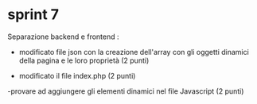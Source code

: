 # sprint 7 

Separazione backend e frontend : 

- modificato file json con la creazione dell'array con gli oggetti dinamici della pagina e le loro proprietà (2 punti)

- modificato il file index.php (2 punti)

-provare ad aggiungere gli elementi dinamici nel file Javascript (2 punti)


